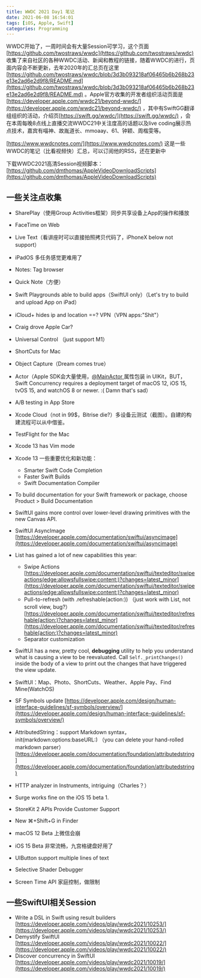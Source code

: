 ```yaml
---
title: WWDC 2021 Day1 笔记
date: 2021-06-08 16:54:01
tags: [iOS, Apple, Swift]
categories: Programming
---
```


WWDC开始了，一周时间会有大量Session可学习，这个页面[https://github.com/twostraws/wwdc](https://github.com/twostraws/wwdc) 收集了来自社区的各种WWDC活动、新闻和教程的链接，随着WWDC的进行，页面内容会不断更新，去年2020年的汇总页在这里[https://github.com/twostraws/wwdc/blob/3d3b093218af06465b6b268b23e13e2ad6e2d9f8/README.md](https://github.com/twostraws/wwdc/blob/3d3b093218af06465b6b268b23e13e2ad6e2d9f8/README.md) 。Apple官方收集的开发者组织活动页面是[https://developer.apple.com/wwdc21/beyond-wwdc/](https://developer.apple.com/wwdc21/beyond-wwdc/) ，其中有SwiftGG翻译组组织的活动，介绍页[https://swift.gg/wwdc/](https://swift.gg/wwdc/) ，会在本周每晚8点线上直播交流WWDC21中关注度高的话题以及live coding展示热点技术，嘉宾有喵神、故胤道长、mmoaay、61、钟颖、周楷雯等。

[https://www.wwdcnotes.com/](https://www.wwdcnotes.com/) 这是一些WWDC的笔记（比看视频快）汇总，可以订阅他的RSS，还在更新中

下载WWDC2021高清Session视频脚本：[https://github.com/dmthomas/AppleVideoDownloadScripts](https://github.com/dmthomas/AppleVideoDownloadScripts)


## 一些关注点收集


-  SharePlay（使用Group Activities框架）同步共享设备上App的操作和播放 
-  FaceTime on Web 
-  Live Text（看讲座时可以直接拍照拷贝代码了，iPhoneX below not support） 
-  iPadOS 多任务感觉更难用了 
-  Notes: Tag browser 
-  Quick Note（方便） 
-  Swift Playgrounds able to build apps（SwiftUI only）（Let's try to build and upload App on iPad） 
-  iCloud+ hides ip and location ==? VPN（VPN apps:"Shit"） 
-  Craig drove Apple Car? 
-  Universal Control （just support M1） 
-  ShortCuts for Mac 
-  Object Capture（Dream comes true） 
-  Actor（Apple SDK会大量使用，[@MainActor ](/MainActor ) 属性包装 in UIKit，BUT，Swift Concurrency requires a deployment target of macOS 12, iOS 15, tvOS 15, and watchOS 8 or newer. :( Damn that's sad）  
-  A/B testing in App Store 
-  Xcode Cloud（not in 99$，Bitrise die?）多设备云测试（截图）。自建的构建流程可以从中借鉴。 
-  TestFlight for the Mac 
-  Xcode 13 has Vim mode 
-  Xcode 13 一些重要优化和新功能： 
   - Smarter Swift Code Completion
   - Faster Swift Builds
   - Swift Documentation Compiler
-  To build documentation for your Swift framework or package, choose Product > Build Documentation 
-  SwiftUI gains more control over lower-level drawing primitives with the new Canvas API. 
-  SwiftUI AsyncImage [https://developer.apple.com/documentation/swiftui/asyncimage](https://developer.apple.com/documentation/swiftui/asyncimage) 
-  List has gained a lot of new capabilities this year: 
   - Swipe Actions [https://developer.apple.com/documentation/swiftui/texteditor/swipeactions(edge:allowsfullswipe:content:)?changes=latest_minor](https://developer.apple.com/documentation/swiftui/texteditor/swipeactions(edge:allowsfullswipe:content:)?changes=latest_minor)
   - Pull-to-refresh (with .refreshable(action:)) （just work with List, not scroll view, bug?） [https://developer.apple.com/documentation/swiftui/texteditor/refreshable(action:)?changes=latest_minor](https://developer.apple.com/documentation/swiftui/texteditor/refreshable(action:)?changes=latest_minor)
   - Separator customization

-  SwiftUI has a new, pretty cool, **debugging** utility to help you understand what is causing a view to be reevaluated. Call `Self._printChanges()` inside the body of a view to print out the changes that have triggered the view update. 
-  SwiftUI：Map、Photo、ShortCuts、Weather、Apple Pay、Find Mine(WatchOS) 
-  SF Symbols update [https://developer.apple.com/design/human-interface-guidelines/sf-symbols/overview/](https://developer.apple.com/design/human-interface-guidelines/sf-symbols/overview/) 
-  AttributedString：support Markdown syntax，init(markdown:options:baseURL:) （you can delete your hand-rolled markdown parser） [https://developer.apple.com/documentation/foundation/attributedstring](https://developer.apple.com/documentation/foundation/attributedstring) 
-  HTTP analyzer in Instruments, intriguing（Charles？） 
-  Surge works fine on the iOS 15 beta 1. 
-  StoreKit 2 APIs Provide Customer Support 
-  New ⌘+Shift+G in Finder 
-  macOS 12 Beta 上微信会崩 
-  iOS 15 Beta 非常流畅，九宫格键盘好用了 
-  UIButton support multiple lines of text 
-  Selective Shader Debugger 
-  Screen Time API 家庭控制，做限制 



## 一些SwiftUI相关Session


- Write a DSL in Swift using result builders [https://developer.apple.com/videos/play/wwdc2021/10253/](https://developer.apple.com/videos/play/wwdc2021/10253/)
- Demystify SwiftUI [https://developer.apple.com/videos/play/wwdc2021/10022/](https://developer.apple.com/videos/play/wwdc2021/10022/)
- Discover concurrency in SwiftUI [https://developer.apple.com/videos/play/wwdc2021/10019/](https://developer.apple.com/videos/play/wwdc2021/10019/)
































